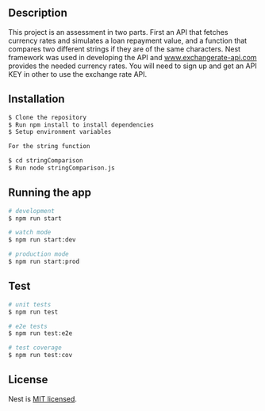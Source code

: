 ## Description

This project is an assessment in two parts. First an API that fetches currency rates and simulates a loan repayment value, and a function that compares two different strings if they are of the same characters. Nest framework was used in developing the API and www.exchangerate-api.com provides the needed currency rates. You will need to sign up and get an API KEY in other to use the exchange rate API.

## Installation

```bash
$ Clone the repository
$ Run npm install to install dependencies
$ Setup environment variables
```
```bash
For the string function

$ cd stringComparison
$ Run node stringComparison.js
```

## Running the app

```bash
# development
$ npm run start

# watch mode
$ npm run start:dev

# production mode
$ npm run start:prod
```

## Test

```bash
# unit tests
$ npm run test

# e2e tests
$ npm run test:e2e

# test coverage
$ npm run test:cov
```

## License

Nest is [MIT licensed](LICENSE).
